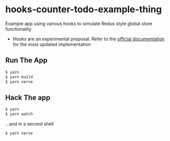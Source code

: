 # hooks-counter-todo-example-thing

Example app using various hooks to simulate Redux style global store functionality

- _Hooks_ are an experimental proposal. Refer to the [official documentation](https://reactjs.org/docs/hooks-intro.html) for the most updated implementation

## Run The App

```sh
$ yarn
$ yarn build
$ yarn serve
```

## Hack The app

```sh
$ yarn
$ yarn watch
```

...and in a second shell

```sh
$ yarn serve
```
